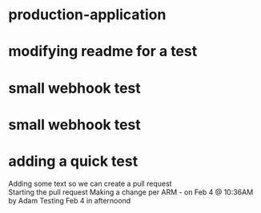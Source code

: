 # production-application
# modifying readme for a test
# small webhook test
# small webhook test
# adding a quick test 
Adding some text so we can create a pull request    
Starting the pull request
Making a change per ARM - on Feb 4 @ 10:36AM by Adam
Testing Feb 4 in afternoond

